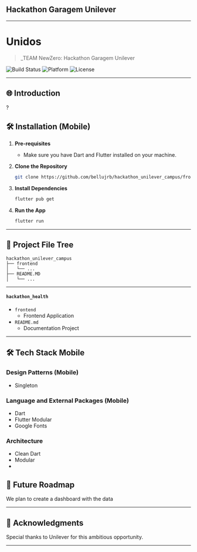 ## Hackathon Garagem Unilever

---

# Unidos

> _TEAM NewZero: Hackathon Garagem Unilever

![Build Status](https://img.shields.io/badge/Build-Passing-brightgreen)
![Platform](https://img.shields.io/badge/Platform-Mobile-blue)
![License](https://img.shields.io/badge/License-MIT-green)

---

## 🌐 Introduction

?

## 🛠 Installation (Mobile)

1. **Pre-requisites**
    - Make sure you have Dart and Flutter installed on your machine.

2. **Clone the Repository**

    ```bash
    git clone https://github.com/bellujrb/hackathon_unilever_campus/frontend
    ```

3. **Install Dependencies**

    ```bash
    flutter pub get
    ```

4. **Run the App**

    ```bash
    flutter run
    ```
---

## 📂 Project File Tree
    
```
hackathon_unilever_campus
├── frontend
│   └── ...
├── README.MD
│   └── ...
```
---

#### `hackathon_health`

- `frontend`
    - Frontend Application
- `README.md`
    - Documentation Project

---

## 🛠 Tech Stack Mobile

### Design Patterns (Mobile)
- Singleton

### Language and External Packages (Mobile)
- Dart
- Flutter Modular
- Google Fonts

### Architecture
- Clean Dart
- Modular
- 
## 🌈 Future Roadmap

We plan to create a dashboard with the data

---

## 🙏 Acknowledgments

Special thanks to Unilever for this ambitious opportunity.

---
